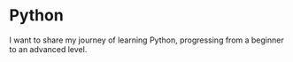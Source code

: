 # Python
I want to share my journey of learning Python, progressing from a beginner to an advanced level.
